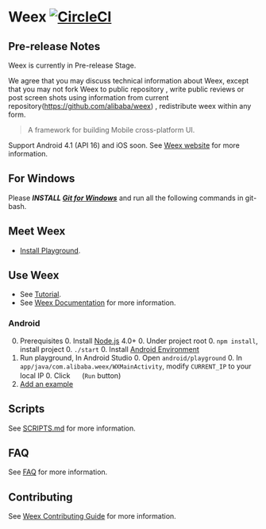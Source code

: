 # Weex [![CircleCI](https://circleci.com/gh/alibaba/weex/tree/dev.svg?style=svg&circle-token=b83b047a3a01f6ec26458a455530a5ddc261925f)](https://circleci.com/gh/alibaba/weex/tree/dev)

## Pre-release Notes

Weex is currently in Pre-release Stage.

We agree that you may discuss technical information about Weex, except that you may not fork Weex to public repository , write public reviews or post screen shots using information from current repository(https://github.com/alibaba/weex) , redistribute weex within any form.

 
> A framework for building Mobile cross-platform UI.

Support Android 4.1 (API 16) and iOS soon. See [Weex website](http://alibaba.github.io/weex/) for more information. 

## For Windows

Please ***INSTALL [Git for Windows](https://git-scm.com/download/win)*** and run all the following commands in git-bash.

## Meet Weex

* [Install Playground](http://alibaba.github.io/weex/download.html).

## Use Weex

* See [Tutorial](https://github.com/alibaba/weex/blob/dev/doc/tutorial.md).
* See [Weex Documentation](https://github.com/alibaba/weex/blob/dev/doc/INSTALL.md) for more information.

### Android 

0. Prerequisites
    0. Install [Node.js](http://nodejs.org/) 4.0+
    0. Under project root 
        0. `npm install`, install project 
        0. `./start`
    0. Install [Android Environment](http://developer.android.com/training/basics/firstapp/index.html)
0. Run playground, In Android Studio
    0. Open `android/playground`
    0. In `app/java/com.alibaba.weex/WXMainActivity`, modify `CURRENT_IP` to your local IP
    0. Click <img src="http://gtms04.alicdn.com/tps/i4/TB1wCcqMpXXXXakXpXX3G7tGXXX-34-44.png" height="16" > (`Run` button)
0. [Add an example](./examples/README.md#add-an-example)

## Scripts

See [SCRIPTS.md](SCRIPTS.md) for more information.

## FAQ

See [FAQ](./doc/faq.md) for more information.

## Contributing

See [Weex Contributing Guide](./CONTRIBUTING.md) for more information.
